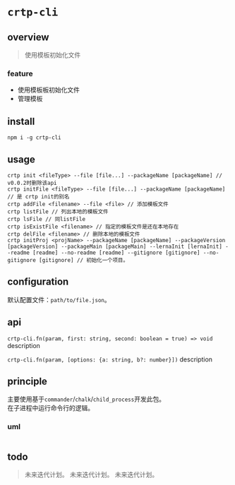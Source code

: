 # `crtp-cli`

## overview
> 使用模板初始化文件  

### feature
- 使用模板板初始化文件  
- 管理模板  

## install
`npm i -g crtp-cli`

## usage
<!-- 同`./demo.md` -->
```
crtp init <fileType> --file [file...] --packageName [packageName] // v0.0.2时删除该api
crtp initFile <fileType> --file [file...] --packageName [packageName] // 是 crtp init的别名
crtp addFile <filename> --file <file> // 添加模板文件
crtp listFile // 列出本地的模板文件
crtp lsFile // 同listFile
crtp isExistFile <filename> // 指定的模板文件是还在本地存在
crtp delFile <filename> // 删除本地的模板文件
crtp initProj <projName> --packageName [packageName] --packageVersion [packageVersion] --packageMain [packageMain] --lernaInit [lernaInit] --readme [readme] --no-readme [readme] --gitignore [gitignore] --no-gitignore [gitignore] // 初始化一个项目。
```

## configuration
默认配置文件：`path/to/file.json`。

## api
`crtp-cli.fn(param, first: string, second: boolean = true) => void`
description

`crtp-cli.fn(param, [options: {a: string, b?: number}])`
description

## principle
主要使用基于`commander`/`chalk`/`child_process`开发此包。  
在子进程中运行命令行的逻辑。  

### uml
```
```

## todo
> 未来迭代计划。
> 未来迭代计划。
> 未来迭代计划。